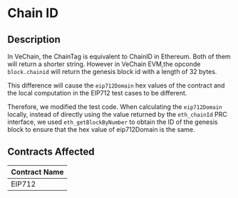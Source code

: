 # Chain ID

## Description

In VeChain, the ChainTag is equivalent to ChainID in Ethereum. Both of them will return a shorter string.
However in VeChain EVM,the opconde `block.chainid` will return the genesis block id with a length of 32 bytes.

This difference will cause the `eip712Domain` hex values of the contract and the local computation in the EIP712 test cases to be different.

Therefore, we modified the test code. When calculating the `eip712Domain` locally, instead of directly using the value returned by the `eth_chainId` PRC interface, we used `eth_getBlockByNumber` to obtain the ID of the genesis block to ensure that the hex value of eip712Domain is the same.

## Contracts Affected

| Contract Name                  |
|--------------------------------|
| EIP712                         |